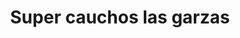 ---
title: "Super cauchos las garzas"
url: /lecheria/super-cauchos-las-garzas/
shop: reparación de automóviles
---